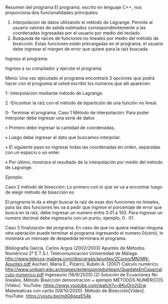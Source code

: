 Resumen del programa
El programa, escrito en lenguaje C++, nos proporciona dos funcionalidades principales:
1.	Interpolacion de datos utilizando el método de Lagrange. Permite al usuario valores de salida estimados  correspondientemente a las coordenadas ingresadas por el usuario por medio del teclado
2.	Busqueda de raíces de funciones no lineales por medio del método de bisección. Estas funciones están precargadas en el programa, el usuario debe ingresar el margen de error que quiere para la raíz buscada.

Ingreso al programa:

Ingrese a su compilador y ejecute el programa

Menú:
Una vez ejecutado el programa encontrará 3 opciones que podrá hacer con el programa al usted escribir los números que allí aparecen:

1- Interpolación mediante método de Lagrange.

2 -Encontrar la raíz con el método de bipartición de una función no lineal.

0- Terminar el programa.
Caso 1 Método de interpolación: 
Para poder interpolar debe ingresar una serie de datos 

•	Primero debe ingresar la cantidad de coordenadas,
 
•	Luego debe ingresar el dato que buscamos interpolar.
 
•	El siguiente paso es ingresar todas las coordenadas en orden, separadas con un espacio o un enter.
 
•	Por último, mostrara el resultado de la interpolación por medio del método de Lagrange.

Ejemplo:








Caso 2 método de bisección:
Lo primero con lo que se va a encontrar luego de elegir método de bisección es
 
El programa le da a elegir buscar la raíz de esas dos funciones no lineales, para las dos funciones les va a pedir que ingrese el porcentaje de error que busca en la raíz, debe ingresar un numero entre 0.01 a 100.
Para ingresar un numero decimal debe ingresarlo con un punto, ejemplo, 0 . 01.


Caso 3 finalización del programa:
En caso de que no quiera realizar ninguna otra operación puede terminar el programa ingresando el numero 0(cero), le mostrara un mensaje de despedida terminara el programa.
 





Bibliografía
García, Carlos Argos (2002/2003) Apuntes de Métodos Numéricos 2° E.T.S.I. Telecomunicación Universidad de Málaga. http://www.telecos-malaga.com/descargas/apuntes/2Curso/MN/MN-Apuntes.pdf
Ascheri, María E., Pizarro, Rubén A. (2007) Calculo numérico. http://www.unlpam.edu.ar/images/extension/edunlpam/QuedateEnCasa/calculo-numerico.pdf
Ingesaurio (16/9/2020).(2) Solución de Ecuaciones No lineales, Método Bisección demostración + ejemplo MÉTODOS NUMÉRICOS [Video]. YouTube. https://www.youtube.com/watch?v=8KuOrn2j2rw
Matematicas con carito (09/10/2020). Método de Bisección[Video]. YouTube. https://youtu.be/mdG6gpzE54k


